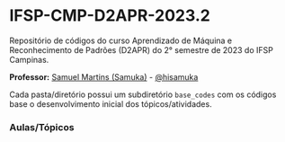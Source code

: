 # IFSP-CMP-D2APR-2023.2
Repositório de códigos do curso Aprendizado de Máquina e Reconhecimento de Padrões (D2APR) do 2° semestre de 2023 do IFSP Campinas.

**Professor:** [Samuel Martins (Samuka)](http://hisamuka.github.io/) - [@hisamuka](https://github.com/hisamuka)

Cada pasta/diretório possui um subdiretório `base_codes` com os códigos base o desenvolvimento inicial dos tópicos/atividades.

### Aulas/Tópicos

